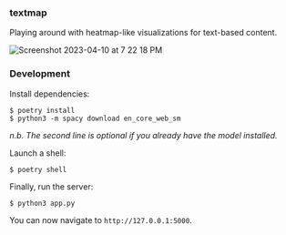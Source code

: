 ### textmap

Playing around with heatmap-like visualizations for text-based content.

![Screenshot 2023-04-10 at 7 22 18 PM](https://user-images.githubusercontent.com/31192478/231017843-0adcd27b-5464-4a2e-8056-8abb63ed9d7c.png)

### Development

Install dependencies:

```
$ poetry install
$ python3 -m spacy download en_core_web_sm
```

_n.b. The second line is optional if you already have the model installed._

Launch a shell:

```
$ poetry shell
```

Finally, run the server:

```
$ python3 app.py
```

You can now navigate to `http://127.0.0.1:5000`.
